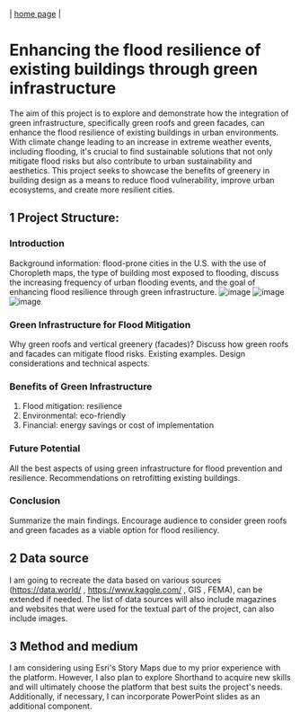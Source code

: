 | [home page](https://github.com/LasariiaL/DataVizByLaura) |

# Enhancing the flood resilience of existing buildings through green infrastructure
The aim of this project is to explore and demonstrate how the integration of green infrastructure, specifically green roofs and green facades, can enhance the flood resilience of existing buildings in urban environments. With climate change leading to an increase in extreme weather events, including flooding, it's crucial to find sustainable solutions that not only mitigate flood risks but also contribute to urban sustainability and aesthetics. This project seeks to showcase the benefits of greenery in building design as a means to reduce flood vulnerability, improve urban ecosystems, and create more resilient cities.

## 1 Project Structure:
### Introduction
Background information: flood-prone cities in the U.S. with the use of Choropleth maps, the type of building most exposed to flooding, discuss the increasing frequency of urban flooding events, and the goal of enhancing flood resilience through green infrastructure.
![image](https://github.com/LasariiaL/DataVizByLaura/assets/143854825/2bd5c9b1-4650-4640-9de0-32e4fd583954)
![image](https://github.com/LasariiaL/DataVizByLaura/assets/143854825/03da5e83-7327-4a4f-9072-50b8f7da7abc)
![image](https://github.com/LasariiaL/DataVizByLaura/assets/143854825/ae9fc68e-fbe4-4b6c-8974-74291421b4c5)

### Green Infrastructure for Flood Mitigation
Why green roofs and vertical greenery (facades)? Discuss how green roofs and facades can mitigate flood risks. Existing examples. Design considerations and technical aspects.

### Benefits of Green Infrastructure
1. Flood mitigation: resilience
2. Environmental: eco-friendly
3. Financial: energy savings or cost of implementation

### Future Potential
All the best aspects of using green infrastructure for flood prevention and resilience. Recommendations on retrofitting existing buildings.

### Conclusion
Summarize the main findings. Encourage audience to consider green roofs and green facades as a viable option for flood resiliency.

## 2 Data source
I am going to recreate the data based on various sources (https://data.world/ , https://www.kaggle.com/ , GIS , FEMA), can be extended if needed. The list of data sources will also include magazines and websites that were used for the textual part of the project, can also include images.

## 3 Method and medium
 I am considering using Esri's Story Maps due to my prior experience with the platform. However, I also plan to explore Shorthand to acquire new skills and will ultimately choose the platform that best suits the project's needs. Additionally, if necessary, I can incorporate PowerPoint slides as an additional component. 
